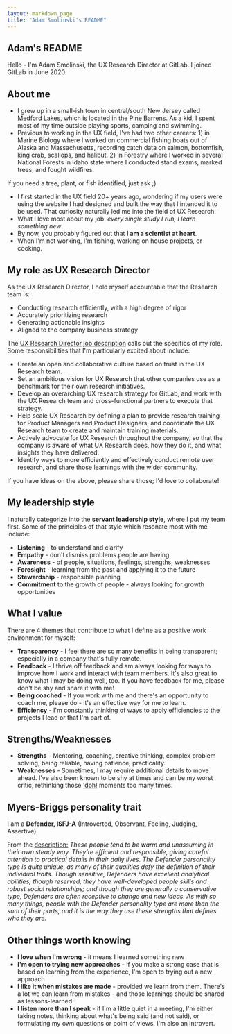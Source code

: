```yaml
---
layout: markdown_page
title: "Adam Smolinski's README"
---
```


## Adam's README

Hello - I'm Adam Smolinski, the UX Research Director at GitLab. I joined GitLab in June 2020.

## About me

- I grew up in a small-ish town in central/south New Jersey called [Medford Lakes](https://www.medfordlakes.com/), which is located in the [Pine Barrens](https://en.wikipedia.org/wiki/Pine_Barrens_(New_Jersey)). As a kid, I spent most of my time outside playing sports, camping and swimming.
- Previous to working in the UX field, I've had two other careers: 1) in Marine Biology where I worked on commercial fishing boats out of Alaska and Massachusetts, recording catch data on salmon, bottomfish, king crab, scallops, and halibut. 2) in Forestry where I worked in several National Forests in Idaho state where I conducted stand exams, marked trees, and fought wildfires.

If you need a tree, plant, or fish identified, just ask ;)
- I first started in the UX field 20+ years ago, wondering if my users were using the website I had designed and built the way that I intended it to be used. That curiosity naturally led me into the field of UX Research.
- What I love most about my job: _every single study I run, I learn something new_.
- By now, you probably figured out that **I am a scientist at heart**.
- When I'm not working, I'm fishing, working on house projects, or cooking.

## My role as UX Research Director

As the UX Research Director, I hold myself accountable that the Research team is:

- Conducting research efficiently, with a high degree of rigor
- Accurately prioritizing research
- Generating actionable insights
- Aligned to the company business strategy

The [UX Research Director job description](https://handbook.gitlab.com/job-families/product/ux-research-manager/#director-of-ux-research) calls out the specifics of my role. Some responsibilities that I'm particularly excited about include:

- Create an open and collaborative culture based on trust in the UX Research team.
- Set an ambitious vision for UX Research that other companies use as a benchmark for their own research initiatives.
- Develop an overarching UX research strategy for GitLab, and work with the UX Research team and cross-functional partners to execute that strategy.
- Help scale UX Research by defining a plan to provide research training for Product Managers and Product Designers, and coordinate the UX Research team to create and maintain training materials.
- Actively advocate for UX Research throughout the company, so that the company is aware of what UX Research does, how they do it, and what insights they have delivered.
- Identify ways to more efficiently and effectively conduct remote user research, and share those learnings with the wider community.

If you have ideas on the above, please share those; I'd love to collaborate!

## My leadership style

I naturally categorize into the **servant leadership style**, where I put my team first. Some of the principles of that style which resonate most with me include:

- **Listening** - to understand and clarify
- **Empathy** - don't dismiss problems people are having
- **Awareness** - of people, situations, feelings, strengths, weaknesses
- **Foresight** - learning from the past and applying it to the future
- **Stewardship** - responsible planning
- **Commitment** to the growth of people - always looking for growth opportunities

## What I value

There are 4 themes that contribute to what I define as a positive work environment for myself:

- **Transparency** - I feel there are so many benefits in being transparent; especially in a company that's fully remote.
- **Feedback** - I thrive off feedback and am always looking for ways to improve how I work and interact with team members. It's also great to know what I may be doing well, too. If you have feedback for me, please don't be shy and share it with me!
- **Being coached** - If you work with me and there's an opportunity to coach me, please do - it's an effective way for me to learn.
- **Efficiency** - I'm constantly thinking of ways to apply efficiencies to the projects I lead or that I'm part of.

## Strengths/Weaknesses

- **Strengths** - Mentoring, coaching, creative thinking, complex problem solving, being reliable, having patience, practicality.
- **Weaknesses** - Sometimes, I may require additional details to move ahead. I've also been known to be shy at times and can be my worst critic, rethinking those ['doh!](https://www.youtube.com/watch?v=cnaeIAEp2pU) moments too many times.

## Myers-Briggs personality trait

I am a **Defender, ISFJ-A** (Introverted, Observant, Feeling, Judging, Assertive).

From the [description:](https://www.16personalities.com/isfj-personality) _These people tend to be warm and unassuming in their own steady way. They’re efficient and responsible, giving careful attention to practical details in their daily lives. The Defender personality type is quite unique, as many of their qualities defy the definition of their individual traits. Though sensitive, Defenders have excellent analytical abilities; though reserved, they have well-developed people skills and robust social relationships; and though they are generally a conservative type, Defenders are often receptive to change and new ideas. As with so many things, people with the Defender personality type are more than the sum of their parts, and it is the way they use these strengths that defines who they are._

## Other things worth knowing

- **I love when I'm wrong** - it means I learned something new
- **I'm open to trying new approaches** - if you make a strong case that is based on learning from the experience, I'm open to trying out a new approach
- **I like it when mistakes are made** - provided we learn from them. There's a lot we can learn from mistakes - and those learnings should be shared as lessons-learned.
- **I listen more than I speak** - if I'm a little quiet in a meeting, I'm either taking notes, thinking about what's being said (and not said), or formulating my own questions or point of views. I'm also an introvert.